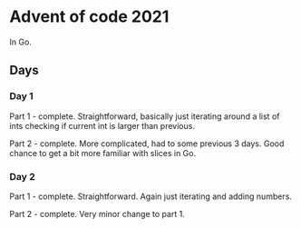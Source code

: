 # Advent of code 2021

In Go.

## Days

### Day 1

Part 1 - complete. Straightforward, basically just iterating around a list of ints checking if
current int is larger than previous.

Part 2 - complete. More complicated, had to some previous 3 days. Good chance to get a bit more
familiar with slices in Go.

### Day 2

Part 1 - complete. Straightforward. Again just iterating and adding numbers.

Part 2 - complete. Very minor change to part 1.
